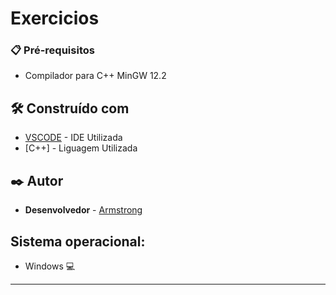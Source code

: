 # Exercicios

### 📋 Pré-requisitos

* Compilador para C++ MinGW 12.2

## 🛠️ Construído com

* [VSCODE](https://code.visualstudio.com/) - IDE Utilizada
* [C++] - Liguagem Utilizada

## ✒️ Autor

* **Desenvolvedor** - [Armstrong](https://github.com/armsshenrique)

## Sistema operacional: 
* Windows 💻

---
